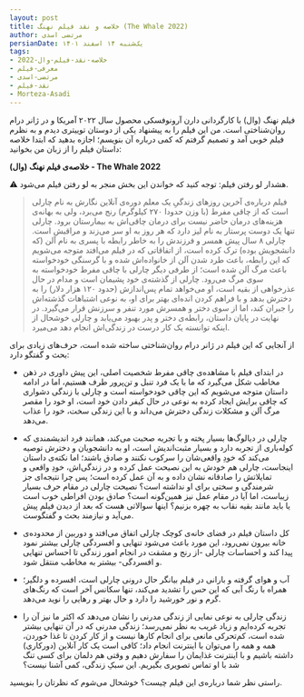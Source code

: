 ```yaml
---
layout: post
title: خلاصه و نقد فیلم نهنگ (The Whale 2022)
author: مرتضی اسدی
persianDate: یک‌شنبه ۱۴ اسفند ۱۴۰۱
tags:
- خلاصه-نقد-فیلم-وال-2022
- معرفی-فیلم
- مرتضی-اسدی
- نقد-فیلم
- Morteza-Asadi
---
```

فیلم نهنگ (وال) با کارگردانی دارن آرونوفسکی محصول سال ۲۰۲۲ آمریکا و در ژانر  درام روان‌شناختی است. من این فیلم را به پیشنهاد یکی از دوستان توییتری دیدم و به نظرم فیلم خوبی آمد و تصمیم گرفتم که کمی درباره آن بنویسم؛ اجازه بدهید که ابتدا خلاصه داستان فیلم را از زبان من بخوانید: 

**خلاصه‌ی فیلم  نهنگ (وال) - The Whale 2022**

⚠️ هشدار لو رفتن فیلم: توجه کنید که خواندن این بخش منجر به لو رفتن فیلم می‌شود.

> فیلم درباره‌ی آخرین روزهای زندگیِ یک معلم دوره‌ی آنلاین نگارش به نام چارلی است که از چاقی مفرط (با وزن حدودا ۲۷۰ کیلوگرم) رنج می‌برد، ولی به بهانه‌ی هزینه‌های درمان حاضر نیست برای درمان چاقی‌اش به بیمارستان برود. چارلی تنها یک دوست پرستار به نام لیز دارد که هر روز به او سر می‌زند و مراقبش است. چارلی ۸ سال پیش همسر و فرزندش را به خاطر رابطه با پسری به نام آلن (که دانشجویش بوده) ترک کرده است، از اتفاقاتی که در فیلم می‌افتد متوجه می‌شویم که  این رابطه، باعث طرد شدن آلن از خانواده‌اش شده و با گرسنگی خودخواسته باعث مرگ آلن شده است؛ از طرفی دیگر چارلی با چاقی مفرط خودخواسته به سوی مرگ می‌رود. چارلی از گذشته‌ی خود پشیمان است و مدام در حال عذرخواهی از بقیه است، او می‌خواهد تمام پس‌اندازش (حدود ۱۲۰ هزار دلار) را به دخترش بدهد و با فراهم کردن انده‌ای بهتر برای او، به نوعی اشتباهات گذشته‌اش را جبران کند، اما از سوی دختر و همسرش مورد تنفر و سرزنش قرار می‌گیرد. در نهایت در پایان داستان، رابطه‌ی دختر و پدر بهبود می‌یابد و چارلی خوشحال از اینکه توانسته یک کار درست در زندگی‌اش انجام دهد می‌میرد. 

از آنجایی که این فیلم در ژانر  درام روان‌شناختی ساخته شده است، حرف‌های زیادی برای بحث و گفتگو دارد:

- در ابتدای فیلم با مشاهده‌ی چاقی مفرط شخصیت اصلی، این پیش داوری در ذهن مخاطب شکل می‌گیرد که ما با یک فرد تنبل و تن‌پرور طرف هستیم، اما در ادامه داستان متوجه می‌شویم که این چاقی خودخواسته است و چارلی با زندگی دشواری که چاقی برایش ایجاد کرده به نوعی در حال کیفر دادن خود است، او خود را مقصر مرگ آلن و مشکلات زندگی دخترش می‌داند و با این زندگی سخت، خود را عذاب می‌دهد.

- چارلی در دیالوگ‌ها بسیار پخته و با تجربه صحبت می‌کند، همانند فرد اندیشمندی که کوله‌باری از تجربه دارد و بسیار مثبت‌اندیش است، او به دانشجویان و دخترش توصیه می‌کند که خودِ واقعی‌شان را سرکوب نکنند و صادق باشند؛ اما نکته‌ی داستان اینجاست، چارلی هم خودش به این نصیحت عمل کرده و در زندگی‌اش، خودِ واقعی و تمایلاتش را صادقانه نشان داده و به آن عمل کرده است؛ پس چرا نتیجه‌ای جز شرمندگی و سختی برای او نداشته است؟ نصیحت چارلی در مقام حرف بسیار زیباست، اما آیا در مقام عمل نیز همین‌گونه است؟ صادق بودن افراطی خوب است یا باید مانند بقیه نقاب به چهره بزنیم؟ اینها سوالاتی هست که بعد از دیدن فیلم پیش می‌آید و نیازمند بحث و گفتگوست.

- کل داستان فیلم در فضای خانه‌ی کوچک چارلی اتفاق می‌افتد و دوربین از محدوده‌ی خانه بیرون نمی‌رود، این مورد باعث می‌شود تنهایی و افسردگی چارلی بیشتر نمود پیدا کند و احساسات چارلی -از رنج و مشقت در انجام امور زندگی تا احساس تنهایی و افسردگی- بیشتر به مخاطب منتقل شود.

- آب و هوای گرفته و بارانی در فیلم بیانگر حال درونی چارلی است، افسرده و دلگیر؛ همراه با رنگ آبی که این حس را تشدید می‌کند، تنها سکانس آخر است که رنگ‌های گرم و نور خورشید را دارد و حال بهتر و رهایی را نوید می‌دهد.

- زندگی چارلی به نوعی نمایی از زندگی مدرنی را  نشان می‌دهد که اکثر ما نیز آن را تجربه کرده‌ایم و زیاد غریب به نظر نمی‌رسد؛ زندگی مدرنی که در آن تنهایی بیشتر شده است، کم‌تحرکی مانعی برای انجام کارها نیست و از کار کردن تا غذا خوردن، همه و همه را می‌توان با اینترنت انجام داد؛ کافی است یک کار آنلاین (دورکاری) داشته باشیم و با اینترنت غذایمان را سفارش دهیم و وقتی هم دلمان برای کسی تنگ شد با او تماس تصویری بگیریم. این سبکِ زندگی، کمی آشنا نیست؟

راستی نظر شما درباره‌ی این فیلم چیست؟ خوشحال می‌شوم که نظرتان را بنویسید.
